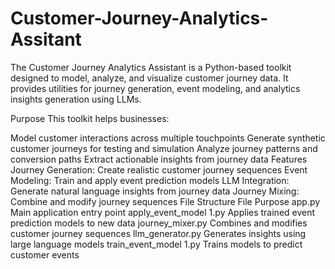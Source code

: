 # Customer-Journey-Analytics-Assitant
The Customer Journey Analytics Assistant is a Python-based toolkit designed to model, analyze, and visualize customer journey data. It provides utilities for journey generation, event modeling, and analytics insights generation using LLMs.

Purpose
This toolkit helps businesses:

Model customer interactions across multiple touchpoints
Generate synthetic customer journeys for testing and simulation
Analyze journey patterns and conversion paths
Extract actionable insights from journey data
Features
Journey Generation: Create realistic customer journey sequences
Event Modeling: Train and apply event prediction models
LLM Integration: Generate natural language insights from journey data
Journey Mixing: Combine and modify journey sequences
File Structure
File	Purpose
app.py	Main application entry point
apply_event_model 1.py	Applies trained event prediction models to new data
journey_mixer.py	Combines and modifies customer journey sequences
llm_generator.py	Generates insights using large language models
train_event_model 1.py	Trains models to predict customer events
